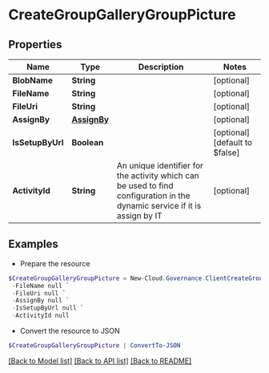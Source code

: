 # CreateGroupGalleryGroupPicture
## Properties

Name | Type | Description | Notes
------------ | ------------- | ------------- | -------------
**BlobName** | **String** |  | [optional] 
**FileName** | **String** |  | [optional] 
**FileUri** | **String** |  | [optional] 
**AssignBy** | [**AssignBy**](AssignBy.md) |  | [optional] 
**IsSetupByUrl** | **Boolean** |  | [optional] [default to $false]
**ActivityId** | **String** | An unique identifier for the activity which can be used to find configuration in the dynamic service if it is assign by IT | [optional] 

## Examples

- Prepare the resource
```powershell
$CreateGroupGalleryGroupPicture = New-Cloud.Governance.ClientCreateGroupGalleryGroupPicture  -BlobName null `
 -FileName null `
 -FileUri null `
 -AssignBy null `
 -IsSetupByUrl null `
 -ActivityId null
```

- Convert the resource to JSON
```powershell
$CreateGroupGalleryGroupPicture | ConvertTo-JSON
```

[[Back to Model list]](../README.md#documentation-for-models) [[Back to API list]](../README.md#documentation-for-api-endpoints) [[Back to README]](../README.md)

